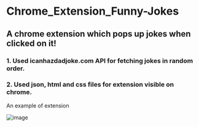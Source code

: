# Chrome_Extension_Funny-Jokes
## A chrome extension which pops up jokes when clicked on it!

### 1. Used icanhazdadjoke.com API for fetching jokes in random order.
### 2. Used json, html and css files for extension visible on chrome.



An example of extension

![image](https://user-images.githubusercontent.com/85246478/169246106-b88d9a5f-73b4-46cc-9bc0-649ab5c60d86.png)
